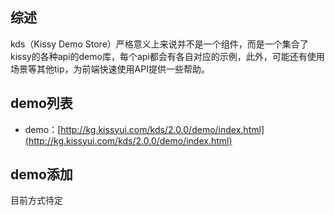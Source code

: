 ## 综述

kds（Kissy Demo Store）严格意义上来说并不是一个组件，而是一个集合了kissy的各种api的demo库，每个api都会有各自对应的示例，此外，可能还有使用场景等其他tip，为前端快速使用API提供一些帮助。

## demo列表

* demo：[http://kg.kissyui.com/kds/2.0.0/demo/index.html](http://kg.kissyui.com/kds/2.0.0/demo/index.html)


## demo添加

目前方式待定